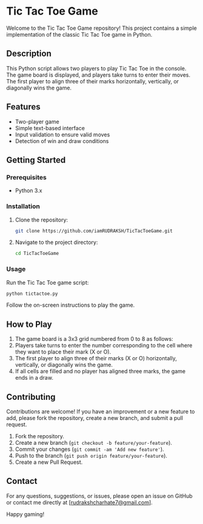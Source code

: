 # Tic Tac Toe Game

Welcome to the Tic Tac Toe Game repository! This project contains a simple implementation of the classic Tic Tac Toe game in Python.

## Description

This Python script allows two players to play Tic Tac Toe in the console. The game board is displayed, and players take turns to enter their moves. The first player to align three of their marks horizontally, vertically, or diagonally wins the game.

## Features

- Two-player game
- Simple text-based interface
- Input validation to ensure valid moves
- Detection of win and draw conditions

## Getting Started

### Prerequisites

- Python 3.x

### Installation

1. Clone the repository:

    ```sh
    git clone https://github.com/iamRUDRAKSH/TicTacToeGame.git
    ```

2. Navigate to the project directory:

    ```sh
    cd TicTacToeGame
    ```

### Usage

Run the Tic Tac Toe game script:

```sh
python tictactoe.py
```

Follow the on-screen instructions to play the game.

## How to Play

1. The game board is a 3x3 grid numbered from 0 to 8 as follows:
2. Players take turns to enter the number corresponding to the cell where they want to place their mark (X or O).
3. The first player to align three of their marks (X or O) horizontally, vertically, or diagonally wins the game.
4. If all cells are filled and no player has aligned three marks, the game ends in a draw.

## Contributing

Contributions are welcome! If you have an improvement or a new feature to add, please fork the repository, create a new branch, and submit a pull request.

<ol>
  <li>Fork the repository.</li>
  <li>Create a new branch (<code>git checkout -b feature/your-feature</code>).</li>
  <li>Commit your changes (<code>git commit -am 'Add new feature'</code>).</li>
  <li>Push to the branch (<code>git push origin feature/your-feature</code>).</li>
  <li>Create a new Pull Request.</li>
</ol>

## Contact
For any questions, suggestions, or issues, please open an issue on GitHub or contact me directly at [rudrakshcharhate7@gmail.com].

Happy gaming!


